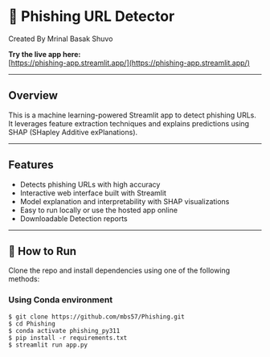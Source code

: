 # 🔐 Phishing URL Detector

Created By Mrinal Basak Shuvo

**Try the live app here:**  
[https://phishing-app.streamlit.app/](https://phishing-app.streamlit.app/)

---

## Overview

This is a machine learning-powered Streamlit app to detect phishing URLs.  
It leverages feature extraction techniques and explains predictions using SHAP (SHapley Additive exPlanations).

---

## Features

- Detects phishing URLs with high accuracy  
- Interactive web interface built with Streamlit  
- Model explanation and interpretability with SHAP visualizations  
- Easy to run locally or use the hosted app online
- Downloadable Detection reports

---

## 🚀 How to Run

Clone the repo and install dependencies using one of the following methods:

### Using Conda environment

```console
$ git clone https://github.com/mbs57/Phishing.git
$ cd Phishing
$ conda activate phishing_py311
$ pip install -r requirements.txt
$ streamlit run app.py
